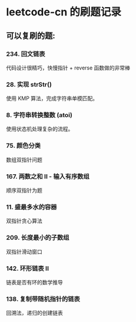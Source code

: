 # leetcode-cn 的刷题记录 #

## 可以复刷的题:

### 234. 回文链表
代码设计很精巧，快慢指针 + reverse 函数做的非常棒

### 28. 实现 strStr()
使用 KMP 算法，完成字符串单模匹配。

### 8. 字符串转换整数 (atoi)
使用状态机处理复杂的流程。

### 75. 颜色分类
数组双指针问题

### 167. 两数之和 II - 输入有序数组
顺序双指针为题

### 11. 盛最多水的容器
双指针贪心算法

### 209. 长度最小的子数组
双指针滑动窗口

### 142. 环形链表 II 
链表是否有环的数学推导

### 138. 复制带随机指针的链表
回溯法，递归的创建链表